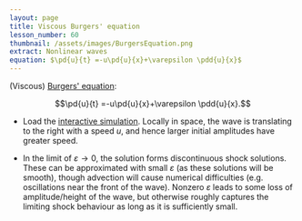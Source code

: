 ```yaml
---
layout: page
title: Viscous Burgers' equation
lesson_number: 60
thumbnail: /assets/images/BurgersEquation.png
extract: Nonlinear waves
equation: $\pd{u}{t} =-u\pd{u}{x}+\varepsilon \pdd{u}{x}$
---
```


(Viscous) [Burgers' equation](https://en.wikipedia.org/wiki/Burgers%27_equation):

$$\pd{u}{t} =-u\pd{u}{x}+\varepsilon \pdd{u}{x}.$$

* Load the [interactive simulation](/sim/?preset=BurgersEquation). Locally in space, the wave is translating to the right with a speed $u$, and hence larger initial amplitudes have greater speed.

* In the limit of $\varepsilon \to 0$, the solution forms discontinuous shock solutions. These can be approximated with small $\varepsilon$ (as these solutions will be smooth), though advection will cause numerical difficulties (e.g. oscillations near the front of the wave). Nonzero $\varepsilon$ leads to some loss of amplitude/height of the wave, but otherwise roughly captures the limiting shock behaviour as long as it is sufficiently small.
